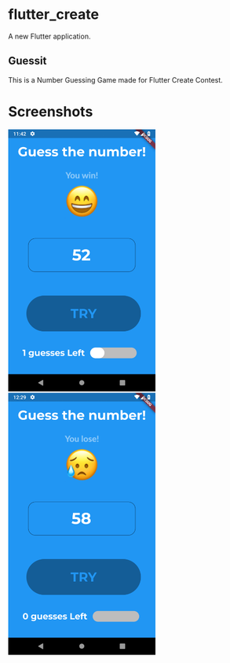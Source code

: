 # flutter_create

A new Flutter application.

## Guessit

This is a Number Guessing Game made for Flutter Create Contest.


# Screenshots

<img src="https://github.com/ThalapathySiva/GuessIT/blob/master/assets/images/snap.png" width="300" /> 
<img src="https://github.com/ThalapathySiva/GuessIT/blob/master/assets/images/snap1.png" width="300" />



